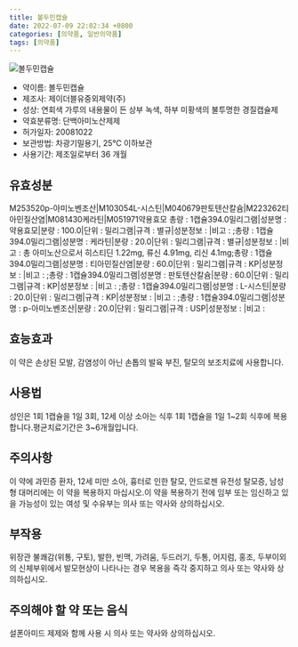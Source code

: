 ```yaml
---
title: 볼두민캡슐
date: 2022-07-09 22:02:34 +0800
categories: [의약품, 일반의약품]
tags: [의약품]
---
```

![볼두민캡슐](https://nedrug.mfds.go.kr/pbp/cmn/itemImageDownload/1NOwp2F66YA)

- 약이름: 볼두민캡슐
- 제조사: 제이더블유중외제약(주)
- 성상: 연회색 가루의 내용물이 든 상부 녹색, 하부 미황색의 불투명한 경질캡슐제
- 약효분류명: 단백아미노산제제
- 허가일자: 20081022
- 보관방법: 차광기밀용기, 25℃ 이하보관
- 사용기간: 제조일로부터 36 개월
## 유효성분
M253520p-아미노벤조산|M103054L-시스틴|M040679판토텐산칼슘|M223262티아민질산염|M081430케라틴|M051971약용효모
총량 : 1캡슐394.0밀리그램|성분명 : 약용효모|분량 : 100.0|단위 : 밀리그램|규격 : 별규|성분정보 : |비고 : ;총량 : 1캡슐394.0밀리그램|성분명 : 케라틴|분량 : 20.0|단위 : 밀리그램|규격 : 별규|성분정보 : |비고 : 총 아미노산으로서 히스티딘 1.22mg, 류신 4.91mg, 리신 4.1mg;총량 : 1캡슐394.0밀리그램|성분명 : 티아민질산염|분량 : 60.0|단위 : 밀리그램|규격 : KP|성분정보 : |비고 : ;총량 : 1캡슐394.0밀리그램|성분명 : 판토텐산칼슘|분량 : 60.0|단위 : 밀리그램|규격 : KP|성분정보 : |비고 : ;총량 : 1캡슐394.0밀리그램|성분명 : L-시스틴|분량 : 20.0|단위 : 밀리그램|규격 : KP|성분정보 : |비고 : ;총량 : 1캡슐394.0밀리그램|성분명 : p-아미노벤조산|분량 : 20.0|단위 : 밀리그램|규격 : USP|성분정보 : |비고 :
## 효능효과
이 약은 손상된 모발, 감염성이 아닌 손톱의 발육 부진, 탈모의 보조치료에 사용합니다.
## 사용법
성인은 1회 1캡슐을 1일 3회, 12세 이상 소아는 식후 1회 1캡슐을 1일 1~2회 식후에 복용합니다.평균치료기간은 3~6개월입니다.
## 주의사항
이 약에 과민증 환자, 12세 미만 소아, 흉터로 인한 탈모, 안드로젠 유전성 탈모증, 남성형 대머리에는 이 약을 복용하지 마십시오.이 약을 복용하기 전에 임부 또는 임신하고 있을 가능성이 있는 여성 및 수유부는 의사 또는 약사와 상의하십시오.
## 부작용
위장관 불쾌감(위통, 구토), 발한, 빈맥, 가려움, 두드러기, 두통, 어지럼, 홍조, 두부이외의 신체부위에서 발모현상이 나타나는 경우 복용을 즉각 중지하고 의사 또는 약사와 상의하십시오.
## 주의해야 할 약 또는 음식
설폰아미드 제제와 함께 사용 시 의사 또는 약사와 상의하십시오.
